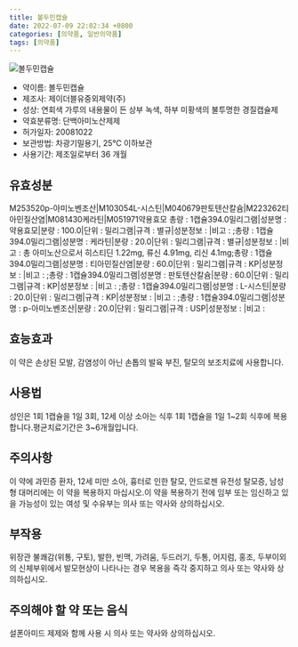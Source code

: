 ```yaml
---
title: 볼두민캡슐
date: 2022-07-09 22:02:34 +0800
categories: [의약품, 일반의약품]
tags: [의약품]
---
```

![볼두민캡슐](https://nedrug.mfds.go.kr/pbp/cmn/itemImageDownload/1NOwp2F66YA)

- 약이름: 볼두민캡슐
- 제조사: 제이더블유중외제약(주)
- 성상: 연회색 가루의 내용물이 든 상부 녹색, 하부 미황색의 불투명한 경질캡슐제
- 약효분류명: 단백아미노산제제
- 허가일자: 20081022
- 보관방법: 차광기밀용기, 25℃ 이하보관
- 사용기간: 제조일로부터 36 개월
## 유효성분
M253520p-아미노벤조산|M103054L-시스틴|M040679판토텐산칼슘|M223262티아민질산염|M081430케라틴|M051971약용효모
총량 : 1캡슐394.0밀리그램|성분명 : 약용효모|분량 : 100.0|단위 : 밀리그램|규격 : 별규|성분정보 : |비고 : ;총량 : 1캡슐394.0밀리그램|성분명 : 케라틴|분량 : 20.0|단위 : 밀리그램|규격 : 별규|성분정보 : |비고 : 총 아미노산으로서 히스티딘 1.22mg, 류신 4.91mg, 리신 4.1mg;총량 : 1캡슐394.0밀리그램|성분명 : 티아민질산염|분량 : 60.0|단위 : 밀리그램|규격 : KP|성분정보 : |비고 : ;총량 : 1캡슐394.0밀리그램|성분명 : 판토텐산칼슘|분량 : 60.0|단위 : 밀리그램|규격 : KP|성분정보 : |비고 : ;총량 : 1캡슐394.0밀리그램|성분명 : L-시스틴|분량 : 20.0|단위 : 밀리그램|규격 : KP|성분정보 : |비고 : ;총량 : 1캡슐394.0밀리그램|성분명 : p-아미노벤조산|분량 : 20.0|단위 : 밀리그램|규격 : USP|성분정보 : |비고 :
## 효능효과
이 약은 손상된 모발, 감염성이 아닌 손톱의 발육 부진, 탈모의 보조치료에 사용합니다.
## 사용법
성인은 1회 1캡슐을 1일 3회, 12세 이상 소아는 식후 1회 1캡슐을 1일 1~2회 식후에 복용합니다.평균치료기간은 3~6개월입니다.
## 주의사항
이 약에 과민증 환자, 12세 미만 소아, 흉터로 인한 탈모, 안드로젠 유전성 탈모증, 남성형 대머리에는 이 약을 복용하지 마십시오.이 약을 복용하기 전에 임부 또는 임신하고 있을 가능성이 있는 여성 및 수유부는 의사 또는 약사와 상의하십시오.
## 부작용
위장관 불쾌감(위통, 구토), 발한, 빈맥, 가려움, 두드러기, 두통, 어지럼, 홍조, 두부이외의 신체부위에서 발모현상이 나타나는 경우 복용을 즉각 중지하고 의사 또는 약사와 상의하십시오.
## 주의해야 할 약 또는 음식
설폰아미드 제제와 함께 사용 시 의사 또는 약사와 상의하십시오.
